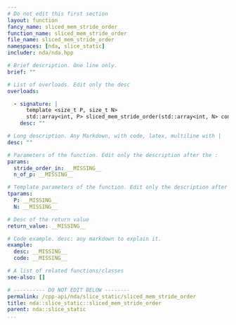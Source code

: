 ```yaml
---
# Do not edit this first section
layout: function
fancy_name: sliced_mem_stride_order
function_name: sliced_mem_stride_order
file_name: sliced_mem_stride_order
namespaces: [nda, slice_static]
includer: nda/nda.hpp

# Brief description. One line only.
brief: ""

# List of overloads. Edit only the desc
overloads:

  - signature: |
      template <size_t P, size_t N> 
      std::array<int, P> sliced_mem_stride_order(std::array<int, N> const &stride_order_in, std::array<int, P> const &n_of_p)
    desc: ""

# Long description. Any Markdown, with code, latex, multiline with |
desc: ""

# Parameters of the function. Edit only the description after the :
params:
  stride_order_in: __MISSING__
  n_of_p: __MISSING__

# Template parameters of the function. Edit only the description after the :
tparams:
  P: __MISSING__
  N: __MISSING__

# Desc of the return value
return_value: __MISSING__

# Code example. desc: any markdown to explain it.
example:
  desc: __MISSING__
  code: __MISSING__

# A list of related functions/classes
see-also: []

# ---------- DO NOT EDIT BELOW --------
permalink: /cpp-api/nda/slice_static/sliced_mem_stride_order
title: nda::slice_static::sliced_mem_stride_order
parent: nda::slice_static
...
```


